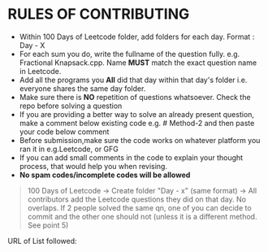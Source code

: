 # RULES OF CONTRIBUTING

- Within 100 Days of Leetcode folder, add folders for each day. Format : Day - X
- For each sum you do, write the fullname of the question fully. e.g. Fractional Knapsack.cpp. Name **MUST** match the exact question name in Leetcode.
- Add all the programs you **All** did that day within that day's folder i.e. everyone shares the same day folder.
- Make sure there is **NO** repetition of questions whatsoever. Check the repo before solving a question
- If you are providing a better way to solve an already present question, make a comment below existing code e.g. # Method-2 and then paste your code below comment
- Before submission,make sure the code works on whatever platform you ran it in e.g.Leetcode, or GFG
- If you can add small comments in the code to explain your thought process, that would help you when revising.
- **No spam codes/incomplete codes will be allowed**

> 100 Days of Leetcode -> Create folder "Day - x" (same format) -> All contributors add the Leetcode questions they did on that day. No overlaps. If 2 people solved the same qn, one of you can decide to commit and the other one should not (unless it is a different method. See point 5)

URL of List followed: 

